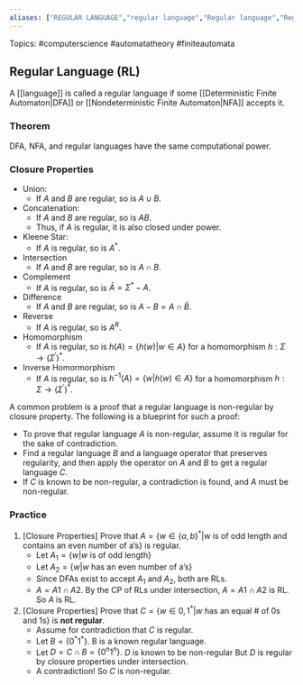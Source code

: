 ```yaml
---
aliases: ["REGULAR LANGUAGE","regular language","Regular language","Regular languages","regular languages", "RL", "rl", "RLs"] 
---
```

Topics: #computerscience #automatatheory #finiteautomata

## Regular Language (RL)
A [[language]] is called a regular language if some [[Deterministic Finite Automaton|DFA]] or [[Nondeterministic Finite Automaton|NFA]] accepts it. 

### Theorem
DFA, NFA, and regular languages have the same computational power.

### Closure Properties
- Union: 
	- If $A$ and $B$ are regular, so is $A \cup B$. 
- Concatenation: 
	- If $A$ and $B$ are regular, so is $AB$. 
	- Thus, if $A$ is regular, it is also closed under power. 
- Kleene Star:
	- If $A$ is regular, so is $A^{*}$.
- Intersection
	- If $A$ and $B$ are regular, so is $A \cap B$. 
- Complement
	- If $A$ is regular, so is $\bar{A}=\Sigma^{*}-A$.
- Difference
	-  If $A$ and $B$ are regular, so is $A-B = A \cap \bar{B}$. 
- Reverse
	- If $A$ is regular, so is $A^{R}$.
- Homomorphism
	- If $A$ is regular, so is $h(A)=\{h(w)|w \in A\}$ for a homomorphism $h : \Sigma \rightarrow (\Sigma^{'})^{*}$.
- Inverse Homormorphism
	- If $A$ is regular, so is $h^{-1}(A)=\{w|h(w) \in A\}$ for a homomorphism $h : \Sigma \rightarrow (\Sigma^{'})^{*}$.

A common problem is a proof that a regular language is non-regular by closure property.  The following is a blueprint for such a proof: 
- To prove that regular language $A$ is non-regular, assume it is regular for the sake of contradiction. 
- Find a regular language $B$ and a language operator that preserves regularity, and then apply the operator on $A$ and $B$ to get a regular language $C$. 
- If $C$ is known to be non-regular, a contradiction is found, and $A$ must be non-regular. 

### Practice
1. [Closure Properties] Prove that $A=\{w \in \{a,b\}^{*}|$w is of odd length and contains an even number of a’s$\}$ is regular. 
	- Let $A_1 =\{w|w$ is of odd length$\}$ 
	- Let $A_2 =\{w|w$ has an even number of a’s$\}$ 
	- Since DFAs exist to accept $A_1$ and $A_2$, both are RLs. 
	- $A=A1 \cap A2$. By the CP of RLs under intersection, $A=A1 \cap A2$ is RL. So $A$ is RL.
2. [Closure Properties] Prove that $C=\{w \in{0,1}^{*}|w$ has an equal # of 0s and 1s$\}$ is **not regular**.
	- Assume for contradiction that $C$ is regular.
	- Let $B =\{0^{*}1^{*}\}$. B is a known regular language. 
	- Let $D =C \cap B=\{0^n1^n\}$. $D$ is known to be non-regular But $D$ is regular by closure properties under intersection.
	- A contradiction! So $C$ is non-regular. 